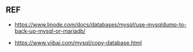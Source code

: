 
## REF
- https://www.linode.com/docs/databases/mysql/use-mysqldump-to-back-up-mysql-or-mariadb/

- https://www.yiibai.com/mysql/copy-database.html
